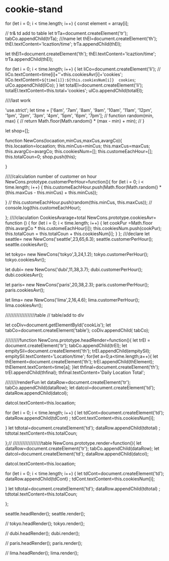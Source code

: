 # cookie-stand


  
  for (let i = 0; i < time.length; i++) {
    const element = array[i];
    
  
 // tr& td add to table
  let trTa=document.createElement('tr');
  tabCo.appendChild(trTa);
///name
  let thEl=document.createElement('th');
  thEl.textContent='lcaztion/time';
  trTa.appendChild(thEl);

  let thEl1=document.createElement('th');
  thEl.textContent='lcaztion/time';
  trTa.appendChild(thEl);
  



   for (let i = 0; i < time.length; i++) {
    let liCo=document.createElement('li');
    // liCo.textContent=time[i]+''+this.cookiesAvr[i]+'cookies';
    liCo.textContent=`${time[i]}:${this.cookiesNum[i]}  cookies`;
    ulCo.appendChild(liCo);
  }
  let totalEl=document.createElement('li');
  totalEl.textContent=this.total+'cookies';
  ulCo.appendChild(totalEl);




  ////last work 


  'use.strict';
let time = ['6am', '7am', '8am', '9am', '10am', '11am', '12pm', '1pm', '2pm', '3pm', '4pm', '5pm', '6pm', '7pm'];
// function random(min, max) {
//   return Math.floor(Math.random() * (max - min) + min);
// }

let shop=[];

function NewCons(locaation,minCus,maxCus,avargCo){
  this.locaation=locaation;
  this.minCus=minCus;
  this.maxCus=maxCus;
  this.avargCo=avargCo;
  this.cookiesNum=[];
  this.customeEachHour=[];
  this.totalCoun=0;
  shop.push(this);

}

/////calculation number of customer on hour
NewCons.prototype.customerPerHour=function(){
  for (let i = 0; i < time.length; i++) {
    this.customeEachHour.push(Math.floor(Math.random() * (this.maxCus - this.minCus) + this.minCus));

  }
  // this.customeEachHour.push(random(this.minCus, this.maxCus));
  //  console.log(this.customeEachHour);


};
////claculation CookiesAvarage+total
NewCons.prototype.cookiesAvr= function () {
  for (let i = 0; i < time.length; i++) {
    let cookPur =Math.floor (this.avargCo * this.customeEachHour[i]);
    this.cookiesNum.push(cookPur);
    this.totalCoun = this.totalCoun + this.cookiesNum[i];
  }
};
///declare
let seattle= new NewCons('seattle',23,65,6.3);
seattle.customerPerHour();
seattle.cookiesAvr();

let tokyo= new NewCons('tokyo',3,24,1.2);
tokyo.customerPerHour();
tokyo.cookiesAvr();

let dubi= new NewCons('dubi',11,38,3.7);
dubi.customerPerHour();
dubi.cookiesAvr();

let paris= new NewCons('paris',20,38,2.3);
paris.customerPerHour();
paris.cookiesAvr();

let lima= new NewCons('lima',2,16,4.6);
lima.customerPerHour();
lima.cookiesAvr();

///////////////////table
// table/add to div

let coDiv=document.getElementById('cookLis');
let tabCo=document.createElement('table');
coDiv.appendChild( tabCo);

/////////function
NewCons.prototype.headRender=function(){
  let trEl = document.createElement('tr');
  tabCo.appendChild(trEl);
  let empitySil=document.createElement('th');
  trEl.appendChild(empitySil);
  empitySil.textContent='Location/time';
  for(let a=0;a<time.length;a++){
    let thElement=document.createElement('th');
    trEl.appendChild(thElement);
    thElement.textContent=time[a];
  }let thfinal=document.createElement('th');
  trEl.appendChild(thfinal);
  thfinal.textContent='Daily Location Total';

  ////////renderFun
  let dataRow=document.createElement('tr');
  tabCo.appendChild(dataRow);
  let datcol=document.createElement('td');
  dataRow.appendChild(datcol);

  datcol.textContent=this.locaation;

  for (let i = 0; i < time.length; i++) {
    let tdCont=document.createElement('td');
    dataRow.appendChild(tdCont) ;
    tdCont.textContent=this.cookiesNum[i];


  }
  let tdtotal=document.createElement('td');
  dataRow.appendChild(tdtotal) ;
  tdtotal.textContent=this.totalCoun;


};//
//////////////////table
NewCons.prototype.render=function(){
  let dataRow=document.createElement('tr');
  tabCo.appendChild(dataRow);
  let datcol=document.createElement('td');
  dataRow.appendChild(datcol);

  datcol.textContent=this.locaation;

  for (let i = 0; i < time.length; i++) {
    let tdCont=document.createElement('td');
    dataRow.appendChild(tdCont) ;
    tdCont.textContent=this.cookiesNum[i];


  }
  let tdtotal=document.createElement('td');
  dataRow.appendChild(tdtotal) ;
  tdtotal.textContent=this.totalCoun;

};

seattle.headRender();
seattle.render();

// tokyo.headRender();
tokyo.render();

// dubi.headRender();
dubi.render();

// paris.headRender();
paris.render();

// lima.headRender();
lima.render();

